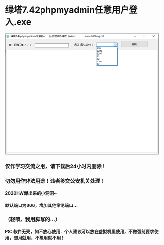 # 绿塔7.42phpmyadmin任意用户登入.exe

![](./img/1.png)

### 仅作学习交流之用，请下载后24小时内删除！

### 切勿用作非法用途！违者移交公安机关处理！

#### 2020HW爆出来的小洞洞~

#### 默认端口为888，增加其他常见端口...

### （轻喷，我用脚写的...）

#### PS: 软件无壳，如不放心使用，个人建议可以放在虚拟机里使用，不做强制要求使用，想用就用，不想用就不用！ 